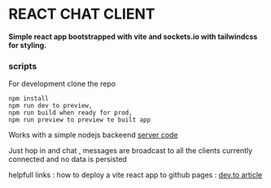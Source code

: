 # REACT CHAT CLIENT

**Simple react app bootstrapped with vite and sockets.io with tailwindcss for styling.**

### scripts

For development clone the repo
```
npm install
npm run dev to preview,
npm run build when ready for prod,
npm run preview to preview te built app 
```

Works with a simple nodejs backeend [server code](https://github.com/tigawanna/sockets-server)


Just hop in and chat , messages are broadcast to all the clients currently connected and no data is persisted 

helpfull links :
how to deploy a vite react app to github pages : [dev.to article](https://dev.to/shashannkbawa/deploying-vite-app-to-github-pages-3ane)
